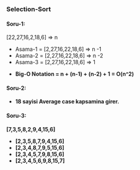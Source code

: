 ### Selection-Sort
#### Soru-1:
[22,27,16,2,18,6] => n
* Asama-1 = [2,27,16,22,18,6] => n -1
* Asama-2 = [2,27,16,22,18,6] => n -2
* Asama-3 = [2,27,16,22,18,6] => 1

<b>

* Big-O Notation = n + (n-1) + (n-2) + 1 = O(n^2)

#### Soru-2:
* 18 sayisi Average case kapsamina girer.

<b>

#### Soru-3:

[7,3,5,8,2,9,4,15,6]
* [2,3,5,8,7,9,4,15,6]
* [2,3,4,8,7,9,5,15,6]
* [2,3,4,5,7,9,8,15,6]
* [2,3,4,5,6,9,8,15,7]

